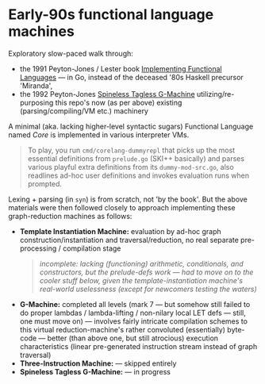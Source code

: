 # Early-90s functional language machines

Exploratory slow-paced walk through:
- the 1991 Peyton-Jones / Lester book [Implementing Functional Languages](http://www.cs.otago.ac.nz/cosc459/books/pjlester.pdf) — in Go, instead of the deceased '80s Haskell precursor 'Miranda',
- the 1992 Peyton-Jones [Spineless Tagless G-Machine](https://www.microsoft.com/en-us/research/wp-content/uploads/1992/04/spineless-tagless-gmachine.pdf) utilizing/re-purposing this repo's now (as per above) existing (parsing/compiling/VM etc.) machinery

A minimal (aka. lacking higher-level syntactic sugars) Functional Language named *Core* is implemented in various interpreter VMs.

> To play, you run `cmd/corelang-dummyrepl` that picks up the most essential definitions from `prelude.go` (SKI++ basically) and parses various playful extra definitions from its `dummy-mod-src.go`, also readlines ad-hoc user definitions and invokes evaluation runs when prompted.

Lexing + parsing (in `syn`) is from scratch, not 'by the book'. But the above materials were then followed closely to approach implementing these graph-reduction machines as follows:

- **Template Instantiation Machine:** evaluation by ad-hoc graph construction/instantiation and traversal/reduction, no real separate pre-processing / compilation stage
    > _incomplete: lacking (functioning) arithmetic, conditionals, and constructors, but the prelude-defs work — had to move on to the cooler stuff below, given the template-instantiation machine's real-world uselessness (except for newcomers testing the waters)_
- **G-Machine:** completed all levels (mark 7 — but somehow still failed to do proper lambdas / lambda-lifting / non-nilary local LET defs — still, one must move on) — involves fairly intricate compilation schemes to this virtual reduction-machine's rather convoluted (essentially) byte-code — better (than above one, but still atrocious) execution characteristics (linear pre-generated instruction stream instead of graph traversal)
- **Three-Instruction Machine:** — skipped entirely
- **Spineless Tagless G-Machine:** — in progress
